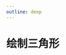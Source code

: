 ```yaml
---
outline: deep
---
```


<script setup>
import demo from './demo/index.vue'
</script>

# 绘制三角形


<demo />
